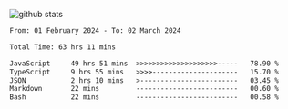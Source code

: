 
![github stats](https://github-readme-stats.vercel.app/api?username=realmahd1&show_icons=true&theme=codeSTACKr&hide_rank=true&count_private=true)

<!--START_SECTION:waka-->

```txt
From: 01 February 2024 - To: 02 March 2024

Total Time: 63 hrs 11 mins

JavaScript     49 hrs 51 mins  >>>>>>>>>>>>>>>>>>>>-----   78.90 %
TypeScript     9 hrs 55 mins   >>>>---------------------   15.70 %
JSON           2 hrs 10 mins   >------------------------   03.45 %
Markdown       22 mins         -------------------------   00.60 %
Bash           22 mins         -------------------------   00.58 %
```

<!--END_SECTION:waka-->
